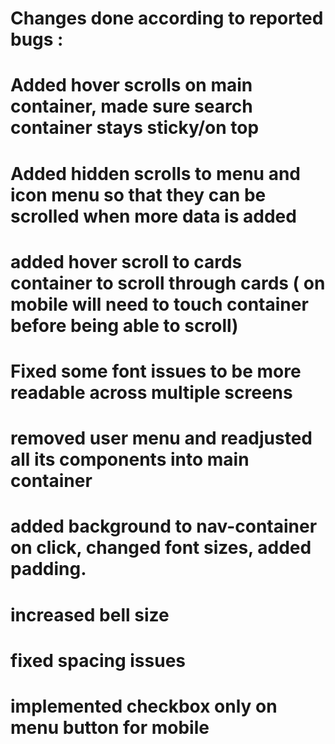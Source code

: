
# Changes done according to reported bugs :
# Added hover scrolls on main container, made sure search container stays sticky/on top
# Added hidden scrolls to menu and icon menu so that they can be scrolled when more data is added
# added hover scroll to cards container to scroll through cards ( on mobile will need to touch container before being able to scroll)
# Fixed some font issues to be more readable across multiple screens
# removed user menu and readjusted all its components into main container
# added background to nav-container on click, changed font sizes, added padding.
# increased bell size
# fixed spacing issues
# implemented checkbox only on menu button for mobile


